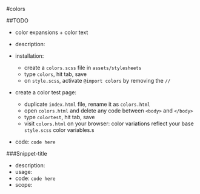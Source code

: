 #colors

##TODO
- color expansions + color text

- description:
- installation: 
	- create a `colors.scss` file in `assets/stylesheets`
	- type `colors`, hit tab, save
	- on `style.scss`, activate `@import colors` by removing the `//`
- create a color test page:
	- duplicate `index.html` file, rename it as `colors.html`
	- open `colors.html` and delete any code between `<body>` and `</body>`
	- type `colortest`, hit tab, save
	- visit `colors.html` on your browser: color variations reflect your base `style.scss` color variables.s
- code: `
code here
`

###Snippet-title

- description: 
- usage: 
- code: `
code here
`
- scope: 